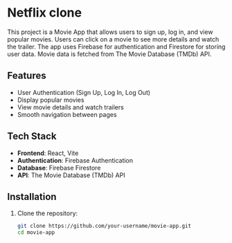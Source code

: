 # Netflix clone

This project is a Movie App that allows users to sign up, log in, and view popular movies. Users can click on a movie to see more details and watch the trailer. The app uses Firebase for authentication and Firestore for storing user data. Movie data is fetched from The Movie Database (TMDb) API.

## Features

- User Authentication (Sign Up, Log In, Log Out)
- Display popular movies
- View movie details and watch trailers
- Smooth navigation between pages
## Tech Stack

- **Frontend**: React, Vite
- **Authentication**: Firebase Authentication
- **Database**: Firebase Firestore
- **API**: The Movie Database (TMDb) API

## Installation

1. Clone the repository:
   ```bash
   git clone https://github.com/your-username/movie-app.git
   cd movie-app
